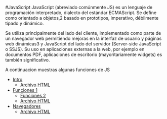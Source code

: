 #JavaScript
JavaScript (abreviado comúnmente JS) es un lenguaje de programación interpretado, dialecto del estándar ECMAScript. Se define como orientado a objetos,2​ basado en prototipos, imperativo, débilmente tipado y dinámico.

Se utiliza principalmente del lado del cliente, implementado como parte de un navegador web permitiendo mejoras en la interfaz de usuario y páginas web dinámicas3​ y JavaScript del lado del servidor (Server-side JavaScript o SSJS). Su uso en aplicaciones externas a la web, por ejemplo en documentos PDF, aplicaciones de escritorio (mayoritariamente widgets) es también significativo.


A continuacion muestras algunas funciones de JS
- [Intro](https://github.com/aldodanielle/Full-stack-WEB/blob/main/Front-end/JavaScript/JS/1-Intro.js)
   - [Archivo HTML](https://github.com/aldodanielle/Full-stack-WEB/blob/main/Front-end/JavaScript/JS/1-Intro.html) 
- [Funciones  1](https://github.com/aldodanielle/Full-stack-WEB/blob/main/Front-end/JavaScript/JS/2-funciones.js)
   - [Funciones 2](https://github.com/aldodanielle/Full-stack-WEB/blob/main/Front-end/JavaScript/JS/2.1-Funciones-Asincronas.js)
   - [Archivo HTML](https://github.com/aldodanielle/Full-stack-WEB/blob/main/Front-end/JavaScript/JS/2-funciones.html) 
- [Navegadores](https://github.com/aldodanielle/Full-stack-WEB/blob/main/Front-end/JavaScript/JS/3-Navegador.html)
   - [Archivo HTML](https://github.com/aldodanielle/Full-stack-WEB/blob/main/Front-end/JavaScript/JS/3-Navegador.html)  
